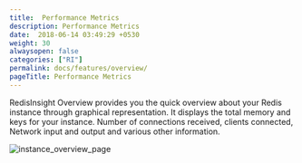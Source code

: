 ```yaml
---
title:  Performance Metrics
description: Performance Metrics
date:  2018-06-14 03:49:29 +0530
weight: 30
alwaysopen: false
categories: ["RI"]
permalink: docs/features/overview/
pageTitle: Performance Metrics
---
```

RedisInsight Overview provides you the quick overview about your Redis instance through graphical representation. It displays the total memory and keys for your instance. Number of connections received, clients connected, Network input and output and various other information.

![instance_overview_page](/images/ri/instance_overview_page.png)

